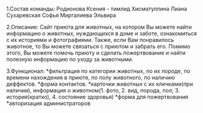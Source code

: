 1.Состав команды:
  Родионова Ксения - тимлид
  Хисматуллина Лиана
  Сухаревская Софья
  Миргалиева Эльвира

2.Описание:
  Сайт приюта для животных, на котором Вы можете найти информацию о животных, нуждающихся в доме и заботе, ознакомиться с их историями и фотографиями. Также, если Вам понравилось животное, то Вы можете связаться с приютом и забрать его. Помимо этого, Вы можете помочь приюту и сделать пожертвование и найти полезную информацию по уходу за животными.

3.Функционал:
  *фильтрация по категории животных, по их породе, по времени нахождения в приюте, по полу животного, по наличию деффектов.
  *форма контактов.
  *карточки животных с их кличками(при наличии), информация о животном(1. фото, 2. вид, порода, пол; 3. история(кратко), 4. состояние здоровья)
  *форма для пожертвования
  *авторизация администраторов
   
